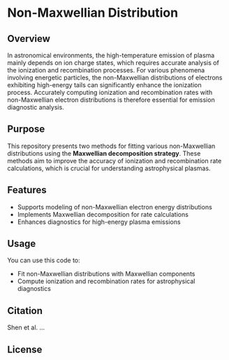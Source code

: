 # Non-Maxwellian Distribution
## Overview

In astronomical environments, the high-temperature emission of plasma mainly depends on ion charge states, which requires accurate analysis of the ionization and recombination processes. For various phenomena involving energetic particles, the non-Maxwellian distributions of electrons exhibiting high-energy tails can significantly enhance the ionization process.
Accurately computing ionization and recombination rates with non-Maxwellian electron distributions is therefore essential for emission diagnostic analysis.

## Purpose

This repository presents two methods for fitting various non-Maxwellian distributions using the **Maxwellian decomposition strategy**. These methods aim to improve the accuracy of ionization and recombination rate calculations, which is crucial for understanding astrophysical plasmas.

## Features

- Supports modeling of non-Maxwellian electron energy distributions
- Implements Maxwellian decomposition for rate calculations
- Enhances diagnostics for high-energy plasma emissions

## Usage

You can use this code to:

- Fit non-Maxwellian distributions with Maxwellian components
- Compute ionization and recombination rates for astrophysical diagnostics

## Citation

Shen et al. ...

## License

